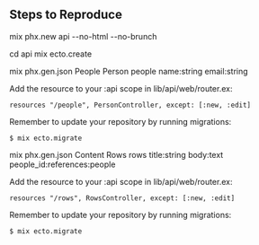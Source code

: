 ## Steps to Reproduce

mix phx.new api --no-html --no-brunch

cd api
mix ecto.create


mix phx.gen.json People Person people name:string email:string

Add the resource to your :api scope in lib/api/web/router.ex:

	resources "/people", PersonController, except: [:new, :edit]


Remember to update your repository by running migrations:

    $ mix ecto.migrate

mix phx.gen.json Content Rows rows title:string body:text people_id:references:people

Add the resource to your :api scope in lib/api/web/router.ex:

    resources "/rows", RowsController, except: [:new, :edit]


Remember to update your repository by running migrations:

    $ mix ecto.migrate
